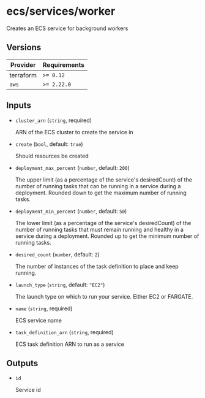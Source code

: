 # ecs/services/worker

Creates an ECS service for background workers

<!-- bin/docs -->

## Versions

| Provider | Requirements |
|-|-|
| terraform | `>= 0.12` |
| `aws` | `>= 2.22.0` |

## Inputs

* `cluster_arn` (`string`, required)

    ARN of the ECS cluster to create the service in

* `create` (`bool`, default: `true`)

    Should resources be created

* `deployment_max_percent` (`number`, default: `200`)

    The upper limit (as a percentage of the service's desiredCount) of the number of running tasks that can be running in a service during a deployment. Rounded down to get the maximum number of running tasks.

* `deployment_min_percent` (`number`, default: `50`)

    The lower limit (as a percentage of the service's desiredCount) of the number of running tasks that must remain running and healthy in a service during a deployment. Rounded up to get the minimum number of running tasks.

* `desired_count` (`number`, default: `2`)

    The number of instances of the task definition to place and keep running.

* `launch_type` (`string`, default: `"EC2"`)

    The launch type on which to run your service. Either EC2 or FARGATE.

* `name` (`string`, required)

    ECS service name

* `task_definition_arn` (`string`, required)

    ECS task definition ARN to run as a service



## Outputs

* `id`

    Service id
